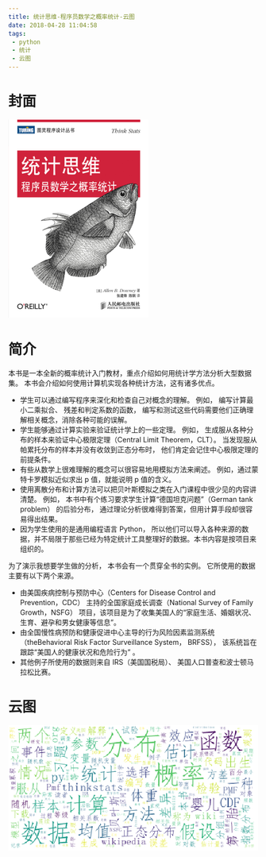 ```yaml
---
title: 统计思维-程序员数学之概率统计-云图
date: 2018-04-28 11:04:58
tags:
 - python
 - 统计
 - 云图
---
```


# 封面
![pic](统计思维-程序员数学之概率统计-云图/Snipaste_2018-04-28_11-06-07.png)

# 简介
本书是一本全新的概率统计入门教材，重点介绍如何用统计学方法分析大型数据集。
本书会介绍如何使用计算机实现各种统计方法，这有诸多优点。
 - 学生可以通过编写程序来深化和检查自己对概念的理解。 例如， 编写计算最小二乘拟合、 残差和判定系数的函数， 编写和测试这些代码需要他们正确理解相关概念，消除各种可能的误解。
 - 学生能够通过计算实验来验证统计学上的一些定理。 例如， 生成服从各种分布的样本来验证中心极限定理（Central Limit Theorem，CLT）。 当发现服从帕累托分布的样本并没有收敛到正态分布时， 他们肯定会记住中心极限定理的前提条件。
 - 有些从数学上很难理解的概念可以很容易地用模拟方法来阐述。 例如，通过蒙特卡罗模拟近似求出 p 值，就能说明 p 值的含义。
 - 使用离散分布和计算方法可以把贝叶斯模拟之类在入门课程中很少见的内容讲清楚。 例如， 本书中有个练习要求学生计算“德国坦克问题”（German tank problem） 的后验分布， 通过理论分析很难得到答案，但用计算手段却很容易得出结果。
 - 因为学生使用的是通用编程语言 Python， 所以他们可以导入各种来源的数据，并不局限于那些已经为特定统计工具整理好的数据。本书内容是按项目来组织的。 
 
为了演示我想要学生做的分析， 本书会有一个贯穿全书的实例。 它所使用的数据主要有以下两个来源。
 - 由美国疾病控制与预防中心（Centers for Disease Control and Prevention，CDC） 主持的全国家庭成长调查（National Survey of Family Growth，NSFG） 项目，该项目是为了收集美国人的“家庭生活、婚姻状况、生育、避孕和男女健康等信息”。
 - 由全国慢性病预防和健康促进中心主导的行为风险因素监测系统（theBehavioral Risk Factor Surveillance System， BRFSS）， 该系统旨在跟踪“美国人的健康状况和危险行为” 。
 - 其他例子所使用的数据则来自 IRS（美国国税局）、 美国人口普查和波士顿马拉松比赛。


# 云图

![pic](统计思维-程序员数学之概率统计-云图/Snipaste_2018-04-28_11-09-09.png)

